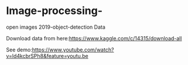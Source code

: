 # Image-processing-
open images 2019-object-detection Data


Download data from here:https://www.kaggle.com/c/14315/download-all



See demo:https://www.youtube.com/watch?v=ld4kcbrSPh8&feature=youtu.be
